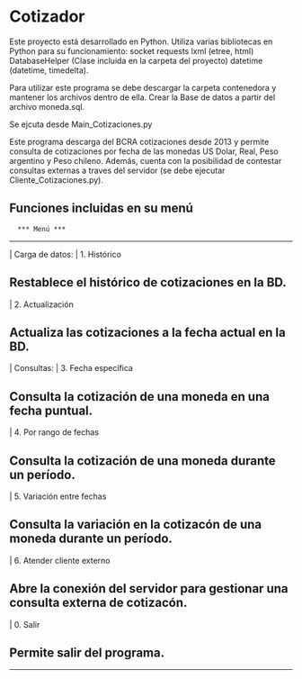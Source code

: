 # Cotizador
Este proyecto está desarrollado en Python.
Utiliza varias bibliotecas en Python para su funcionamiento:
socket
requests
lxml (etree, html)
DatabaseHelper (Clase incluida en la carpeta del proyecto)
datetime (datetime, timedelta).

Para utilizar este programa se debe descargar la carpeta contenedora y mantener los archivos dentro de ella.
Crear la Base de datos a partir del archivo moneda.sql.

Se ejcuta desde Main_Cotizaciones.py

Este programa descarga del BCRA cotizaciones desde 2013 y permite consulta de cotizaciones por fecha de las monedas US Dolar, Real, Peso argentino y Peso chileno.
Además, cuenta con la posibilidad de contestar consultas externas a traves del servidor (se debe ejecutar Cliente_Cotizaciones.py).

Funciones incluidas en su menú
-------------------------
      *** Menú ***
-------------------------
| Carga de datos: 
| 1. Histórico
## Restablece el histórico de cotizaciones en la BD.
| 2. Actualización
## Actualiza las cotizaciones a la fecha actual en la BD.
| Consultas:
| 3. Fecha específica
## Consulta la cotización de una moneda en una fecha puntual.
| 4. Por rango de fechas
## Consulta la cotización de una moneda durante un período.
| 5. Variación entre fechas
## Consulta la variación en la cotizacón de una moneda durante un período.
| 6. Atender cliente externo
## Abre la conexión del servidor para gestionar una consulta externa de cotizacón.
| 0. Salir
## Permite salir del programa.
-------------------------
